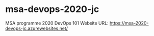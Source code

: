 # msa-devops-2020-jc
MSA programme 2020 DevOps 101
Website URL: https://msa-2020-devops-jc.azurewebsites.net/
